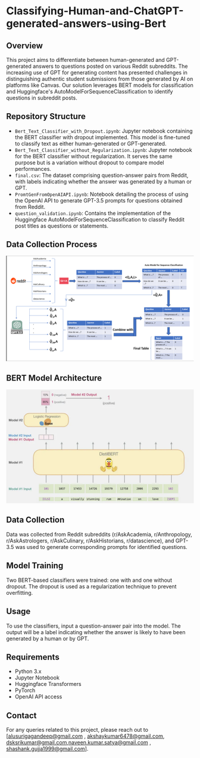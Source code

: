 # Classifying-Human-and-ChatGPT-generated-answers-using-Bert

## Overview
This project aims to differentiate between human-generated and GPT-generated answers to questions posted on various Reddit subreddits. The increasing use of GPT for generating content has presented challenges in distinguishing authentic student submissions from those generated by AI on platforms like Canvas. Our solution leverages BERT models for classification and Huggingface's AutoModelForSequenceClassification to identify questions in subreddit posts.

## Repository Structure
- `Bert_Text_Classifier_with_Dropout.ipynb`: Jupyter notebook containing the BERT classifier with dropout implemented. This model is fine-tuned to classify text as either human-generated or GPT-generated.
- `Bert_Text_Classifier_without_Regularization.ipynb`: Jupyter notebook for the BERT classifier without regularization. It serves the same purpose but is a variation without dropout to compare model performances.
- `final.csv`: The dataset comprising question-answer pairs from Reddit, with labels indicating whether the answer was generated by a human or GPT.
- `PromtGenFromOpenAIAPI.ipynb`: Notebook detailing the process of using the OpenAI API to generate GPT-3.5 prompts for questions obtained from Reddit.
- `question_validation.ipynb`: Contains the implementation of the Huggingface AutoModelForSequenceClassification to classify Reddit post titles as questions or statements.

## Data Collection Process
![Data Collection Process](data_collection.png)

## BERT Model Architecture
![BERT Model Architecture](bert_architecture.png)

## Data Collection
Data was collected from Reddit subreddits (r/AskAcademia, r/Anthropology, r/AskAstrologers, r/AskCulinary, r/AskHistorians, r/datascience), and GPT-3.5 was used to generate corresponding prompts for identified questions.

## Model Training
Two BERT-based classifiers were trained: one with and one without dropout. The dropout is used as a regularization technique to prevent overfitting.

## Usage
To use the classifiers, input a question-answer pair into the model. The output will be a label indicating whether the answer is likely to have been generated by a human or by GPT.

## Requirements
- Python 3.x
- Jupyter Notebook
- Huggingface Transformers
- PyTorch
- OpenAI API access

## Contact
For any queries related to this project, please reach out to [alusurigagandeep@gmail.com , akshaykumar6478@gmail.com, dsksrikumar@gmail.com,naveen.kumar.satya@gmail.com , shashank.gujja1999@gmail.com].


